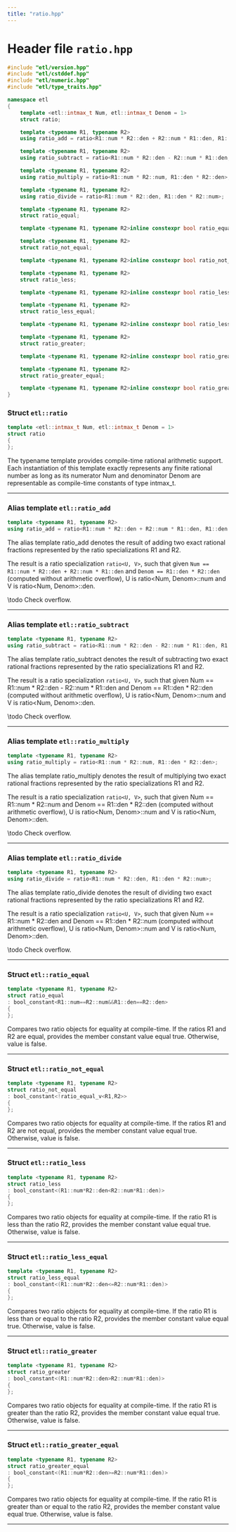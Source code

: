 ```yaml
---
title: "ratio.hpp"
---
```


# Header file `ratio.hpp`

``` cpp
#include "etl/version.hpp"
#include "etl/cstddef.hpp"
#include "etl/numeric.hpp"
#include "etl/type_traits.hpp"

namespace etl
{
    template <etl::intmax_t Num, etl::intmax_t Denom = 1>
    struct ratio;

    template <typename R1, typename R2>
    using ratio_add = ratio<R1::num * R2::den + R2::num * R1::den, R1::den * R2::den>;

    template <typename R1, typename R2>
    using ratio_subtract = ratio<R1::num * R2::den - R2::num * R1::den, R1::den * R2::den>;

    template <typename R1, typename R2>
    using ratio_multiply = ratio<R1::num * R2::num, R1::den * R2::den>;

    template <typename R1, typename R2>
    using ratio_divide = ratio<R1::num * R2::den, R1::den * R2::num>;

    template <typename R1, typename R2>
    struct ratio_equal;

    template <typename R1, typename R2>inline constexpr bool ratio_equal_v = ratio_equal<R1, R2>::value;

    template <typename R1, typename R2>
    struct ratio_not_equal;

    template <typename R1, typename R2>inline constexpr bool ratio_not_equal_v = ratio_not_equal<R1, R2>::value;

    template <typename R1, typename R2>
    struct ratio_less;

    template <typename R1, typename R2>inline constexpr bool ratio_less_v = ratio_less<R1, R2>::value;

    template <typename R1, typename R2>
    struct ratio_less_equal;

    template <typename R1, typename R2>inline constexpr bool ratio_less_equal_v = ratio_less_equal<R1, R2>::value;

    template <typename R1, typename R2>
    struct ratio_greater;

    template <typename R1, typename R2>inline constexpr bool ratio_greater_v = ratio_greater<R1, R2>::value;

    template <typename R1, typename R2>
    struct ratio_greater_equal;

    template <typename R1, typename R2>inline constexpr bool ratio_greater_equal_v = ratio_greater_equal<R1, R2>::value;
}
```

### Struct `etl::ratio`

``` cpp
template <etl::intmax_t Num, etl::intmax_t Denom = 1>
struct ratio
{
};
```

The typename template provides compile-time rational arithmetic support. Each instantiation of this template exactly represents any finite rational number as long as its numerator Num and denominator Denom are representable as compile-time constants of type intmax\_t.

-----

### Alias template `etl::ratio_add`

``` cpp
template <typename R1, typename R2>
using ratio_add = ratio<R1::num * R2::den + R2::num * R1::den, R1::den * R2::den>;
```

The alias template ratio\_add denotes the result of adding two exact rational fractions represented by the ratio specializations R1 and R2.

The result is a ratio specialization `ratio<U, V>`, such that given `Num == R1::num * R2::den + R2::num * R1::den` and `Denom == R1::den * R2::den` (computed without arithmetic overflow), U is ratio\<Num, Denom\>::num and V is ratio\<Num, Denom\>::den.

\\todo Check overflow.

-----

### Alias template `etl::ratio_subtract`

``` cpp
template <typename R1, typename R2>
using ratio_subtract = ratio<R1::num * R2::den - R2::num * R1::den, R1::den * R2::den>;
```

The alias template ratio\_subtract denotes the result of subtracting two exact rational fractions represented by the ratio specializations R1 and R2.

The result is a ratio specialization `ratio<U, V>`, such that given Num == R1::num \* R2::den - R2::num \* R1::den and Denom == R1::den \* R2::den (computed without arithmetic overflow), U is ratio\<Num, Denom\>::num and V is ratio\<Num, Denom\>::den.

\\todo Check overflow.

-----

### Alias template `etl::ratio_multiply`

``` cpp
template <typename R1, typename R2>
using ratio_multiply = ratio<R1::num * R2::num, R1::den * R2::den>;
```

The alias template ratio\_multiply denotes the result of multiplying two exact rational fractions represented by the ratio specializations R1 and R2.

The result is a ratio specialization `ratio<U, V>`, such that given Num == R1::num \* R2::num and Denom == R1::den \* R2::den (computed without arithmetic overflow), U is ratio\<Num, Denom\>::num and V is ratio\<Num, Denom\>::den.

\\todo Check overflow.

-----

### Alias template `etl::ratio_divide`

``` cpp
template <typename R1, typename R2>
using ratio_divide = ratio<R1::num * R2::den, R1::den * R2::num>;
```

The alias template ratio\_divide denotes the result of dividing two exact rational fractions represented by the ratio specializations R1 and R2.

The result is a ratio specialization `ratio<U, V>`, such that given Num == R1::num \* R2::den and Denom == R1::den \* R2::num (computed without arithmetic overflow), U is ratio\<Num, Denom\>::num and V is ratio\<Num, Denom\>::den.

\\todo Check overflow.

-----

### Struct `etl::ratio_equal`

``` cpp
template <typename R1, typename R2>
struct ratio_equal
: bool_constant<R1::num==R2::num&&R1::den==R2::den>
{
};
```

Compares two ratio objects for equality at compile-time. If the ratios R1 and R2 are equal, provides the member constant value equal true. Otherwise, value is false.

-----

### Struct `etl::ratio_not_equal`

``` cpp
template <typename R1, typename R2>
struct ratio_not_equal
: bool_constant<!ratio_equal_v<R1,R2>>
{
};
```

Compares two ratio objects for equality at compile-time. If the ratios R1 and R2 are not equal, provides the member constant value equal true. Otherwise, value is false.

-----

### Struct `etl::ratio_less`

``` cpp
template <typename R1, typename R2>
struct ratio_less
: bool_constant<(R1::num*R2::den<R2::num*R1::den)>
{
};
```

Compares two ratio objects for equality at compile-time. If the ratio R1 is less than the ratio R2, provides the member constant value equal true. Otherwise, value is false.

-----

### Struct `etl::ratio_less_equal`

``` cpp
template <typename R1, typename R2>
struct ratio_less_equal
: bool_constant<(R1::num*R2::den<=R2::num*R1::den)>
{
};
```

Compares two ratio objects for equality at compile-time. If the ratio R1 is less than or equal to the ratio R2, provides the member constant value equal true. Otherwise, value is false.

-----

### Struct `etl::ratio_greater`

``` cpp
template <typename R1, typename R2>
struct ratio_greater
: bool_constant<(R1::num*R2::den>R2::num*R1::den)>
{
};
```

Compares two ratio objects for equality at compile-time. If the ratio R1 is greater than the ratio R2, provides the member constant value equal true. Otherwise, value is false.

-----

### Struct `etl::ratio_greater_equal`

``` cpp
template <typename R1, typename R2>
struct ratio_greater_equal
: bool_constant<(R1::num*R2::den>=R2::num*R1::den)>
{
};
```

Compares two ratio objects for equality at compile-time. If the ratio R1 is greater than or equal to the ratio R2, provides the member constant value equal true. Otherwise, value is false.

-----
